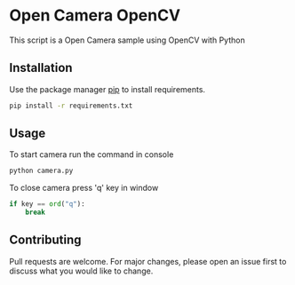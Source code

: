 # Open Camera OpenCV
This script is a Open Camera sample using OpenCV with Python

## Installation

Use the package manager [pip](https://pip.pypa.io/en/stable/) to install requirements.

```bash
pip install -r requirements.txt
```

## Usage
To start camera run the command in console 
```bash
python camera.py
```
To close camera press 'q' key in window
```python
if key == ord("q"):
    break
```

## Contributing
Pull requests are welcome. For major changes, please open an issue first to discuss what you would like to change.